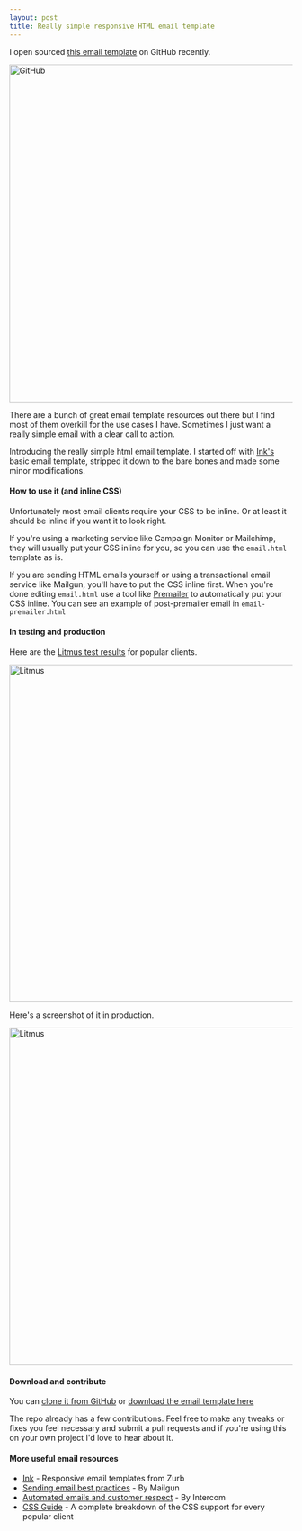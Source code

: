 ```yaml
---
layout: post
title: Really simple responsive HTML email template
---
```


I open sourced [this email template](https://github.com/leemunroe/html-email-template) on GitHub recently.
<p class="aligncenter"><a href="https://github.com/leemunroe/html-email-template"><img src="{{site.baseurl}}/wp-content/uploads/email-github.jpg" alt="GitHub" width="600"></a></p>

There are a bunch of great email template resources out there but I find most of them overkill for the use cases I have. Sometimes I just want a really simple email with a clear call to action.

Introducing the really simple html email template. I started off with [Ink's](http://zurb.com/ink/templates.php) basic email template, stripped it down to the bare bones and made some minor modifications.

#### How to use it (and inline CSS)

Unfortunately most email clients require your CSS to be inline. Or at least it should be inline if you want it to look right.

If you're using a marketing service like Campaign Monitor or Mailchimp, they will usually put your CSS inline for you, so you can use the <code>email.html</code> template as is.

If you are sending HTML emails yourself or using a transactional email service like Mailgun, you'll have to put the CSS inline first. When you're done editing <code>email.html</code> use a tool like [Premailer](http://premailer.dialect.ca/) to automatically put your CSS inline. You can see an example of post-premailer email in <code>email-premailer.html</code>

#### In testing and production

Here are the [Litmus test results](https://litmus.com/pub/f930102/screenshots) for popular clients.
<p class="aligncenter"><a href="https://litmus.com/pub/f930102/screenshots"><img src="{{site.baseurl}}/wp-content/uploads/email-test.jpg" alt="Litmus" width="600"></a></p>

Here's a screenshot of it in production.
<p class="aligncenter"><img src="{{site.baseurl}}/wp-content/uploads/email-production.jpg" alt="Litmus" width="600"></p>

#### Download and contribute

You can [clone it from GitHub](https://github.com/leemunroe/html-email-template) or <a href="https://github.com/leemunroe/html-email-template/archive/master.zip" class="button">download the email template here</a>

The repo already has a few contributions. Feel free to make any tweaks or fixes you feel necessary and submit a pull requests and if you're using this on your own project I'd love to hear about it.

#### More useful email resources

* [Ink](http://zurb.com/ink/) - Responsive email templates from Zurb
* [Sending email best practices](http://documentation.mailgun.com/best_practices.html#email-best-practices) - By Mailgun
* [Automated emails and customer respect](http://insideintercom.io/automated-emails-customer-respect/) - By Intercom
* [CSS Guide](http://www.campaignmonitor.com/css/) - A complete breakdown of the CSS support for every popular client